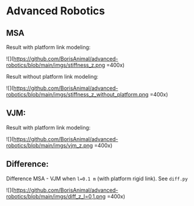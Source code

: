 # Advanced Robotics

## MSA
Result with platform link modeling:

![](https://github.com/BorisAnimal/advanced-robotics/blob/main/imgs/stiffness_z.png =400x)


Result without platform link modeling:

![](https://github.com/BorisAnimal/advanced-robotics/blob/main/imgs/stiffness_z_without_platform.png =400x)

## VJM:

Result with platform link modeling:

![](https://github.com/BorisAnimal/advanced-robotics/blob/main/imgs/vjm_z.png =400x)

## Difference:

Difference MSA - VJM when ```l=0.1 m``` (with platform rigid link). See ```diff.py```

![](https://github.com/BorisAnimal/advanced-robotics/blob/main/imgs/diff_z_l=0,1.png =400x)
